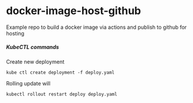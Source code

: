 # docker-image-host-github
Example repo to build a docker image via actions and publish to github for hosting


##### KubeCTL commands

Create new deployment 

`kube ctl create deployment -f deploy.yaml`

Rolling update will 

`kubectl rollout restart deploy deploy.yaml`
